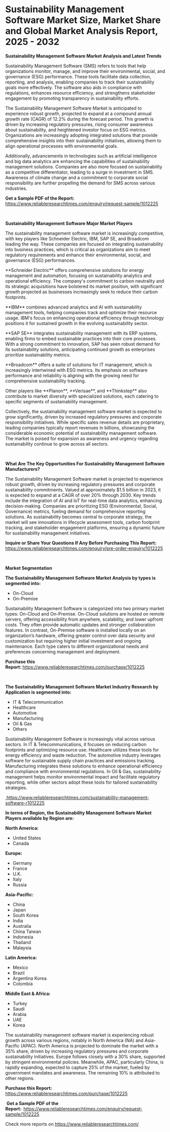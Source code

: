 <p><h1>Sustainability Management Software Market Size, Market Share and Global Market Analysis Report, 2025 - 2032</h1></p><p><strong>Sustainability Management Software Market Analysis and Latest Trends</strong></p>
<p><p>Sustainability Management Software (SMS) refers to tools that help organizations monitor, manage, and improve their environmental, social, and governance (ESG) performance. These tools facilitate data collection, reporting, and analysis, enabling companies to track their sustainability goals more effectively. The software also aids in compliance with regulations, enhances resource efficiency, and strengthens stakeholder engagement by promoting transparency in sustainability efforts.</p><p>The Sustainability Management Software Market is anticipated to experience robust growth, projected to expand at a compound annual growth rate (CAGR) of 12.2% during the forecast period. This growth is driven by increasing regulatory pressures, rising consumer awareness about sustainability, and heightened investor focus on ESG metrics. Organizations are increasingly adopting integrated solutions that provide comprehensive insights into their sustainability initiatives, allowing them to align operational processes with environmental goals.</p><p>Additionally, advancements in technologies such as artificial intelligence and big data analytics are enhancing the capabilities of sustainability management solutions. Companies are also more focused on sustainability as a competitive differentiator, leading to a surge in investment in SMS. Awareness of climate change and a commitment to corporate social responsibility are further propelling the demand for SMS across various industries.</p></p>
<p><strong>Get a Sample PDF of the Report:&nbsp;</strong> <a href="https://www.reliableresearchtimes.com/enquiry/request-sample/1012225?utm_campaign=3101&utm_medium=2&utm_source=Github&utm_content=ia&utm_term=05032025&utm_id=sustainability-management-software">https://www.reliableresearchtimes.com/enquiry/request-sample/1012225</a></p>
<p>&nbsp;</p>
<p><strong>Sustainability Management Software Major Market Players</strong></p>
<p><p>The sustainability management software market is increasingly competitive, with key players like Schneider Electric, IBM, SAP SE, and Broadcom leading the way. These companies are focused on integrating sustainability into business practices, which is critical as organizations aim to meet regulatory requirements and enhance their environmental, social, and governance (ESG) performances.</p><p>**Schneider Electric** offers comprehensive solutions for energy management and automation, focusing on sustainability analytics and operational efficiency. The company's commitment to carbon neutrality and its strategic acquisitions have bolstered its market position, with significant growth projected as businesses increasingly seek to reduce their carbon footprints.</p><p>**IBM** combines advanced analytics and AI with sustainability management tools, helping companies track and optimize their resource usage. IBM's focus on enhancing operational efficiency through technology positions it for sustained growth in the evolving sustainability sector.</p><p>**SAP SE** integrates sustainability management with its ERP systems, enabling firms to embed sustainable practices into their core processes. With a strong commitment to innovation, SAP has seen robust demand for its sustainability solutions, anticipating continued growth as enterprises prioritize sustainability metrics.</p><p>**Broadcom** offers a suite of solutions for IT management, which is increasingly intertwined with ESG metrics. Its emphasis on software performance and reliability is aligning with the growing need for comprehensive sustainability tracking.</p><p>Other players like **Planon**, **Verisae**, and **Thinkstep** also contribute to market diversity with specialized solutions, each catering to specific segments of sustainability management. </p><p>Collectively, the sustainability management software market is expected to grow significantly, driven by increased regulatory pressures and corporate responsibility initiatives. While specific sales revenue details are proprietary, leading companies typically report revenues in billions, showcasing the considerable economic potential of sustainability management software. The market is poised for expansion as awareness and urgency regarding sustainability continue to grow across all sectors.</p></p>
<p>&nbsp;</p>
<p><strong>What Are The Key Opportunities For Sustainability Management Software Manufacturers?</strong></p>
<p><p>The Sustainability Management Software market is projected to experience robust growth, driven by increasing regulatory pressures and corporate sustainability commitments. Valued at approximately $1.5 billion in 2023, it is expected to expand at a CAGR of over 20% through 2030. Key trends include the integration of AI and IoT for real-time data analytics, enhancing decision-making. Companies are prioritizing ESG (Environmental, Social, Governance) metrics, fueling demand for comprehensive reporting solutions. As sustainability becomes central to corporate strategy, the market will see innovations in lifecycle assessment tools, carbon footprint tracking, and stakeholder engagement platforms, ensuring a dynamic future for sustainability management initiatives.</p></p>
<p><strong>Inquire or Share Your Questions If Any Before Purchasing This Report:</strong> <a href="https://www.reliableresearchtimes.com/enquiry/pre-order-enquiry/1012225?utm_campaign=3101&utm_medium=2&utm_source=Github&utm_content=ia&utm_term=05032025&utm_id=sustainability-management-software">https://www.reliableresearchtimes.com/enquiry/pre-order-enquiry/1012225</a></p>
<p>&nbsp;</p>
<p><strong>Market Segmentation</strong></p>
<p><strong>The Sustainability Management Software Market Analysis by types is segmented into:</strong></p>
<p><ul><li>On-Cloud</li><li>On-Premise</li></ul></p>
<p><p>Sustainability Management Software is categorized into two primary market types: On-Cloud and On-Premise. On-Cloud solutions are hosted on remote servers, offering accessibility from anywhere, scalability, and lower upfront costs. They often provide automatic updates and stronger collaboration features. In contrast, On-Premise software is installed locally on an organization’s hardware, offering greater control over data security and customization but requiring higher initial investment and ongoing maintenance. Each type caters to different organizational needs and preferences concerning management and deployment.</p></p>
<p><strong>Purchase this Report:&nbsp;</strong><a href="https://www.reliableresearchtimes.com/purchase/1012225?utm_campaign=3101&utm_medium=2&utm_source=Github&utm_content=ia&utm_term=05032025&utm_id=sustainability-management-software">https://www.reliableresearchtimes.com/purchase/1012225</a></p>
<p>&nbsp;</p>
<p><strong>The Sustainability Management Software Market Industry Research by Application is segmented into:</strong></p>
<p><ul><li>IT & Telecommunication</li><li>Healthcare</li><li>Automotive</li><li>Manufacturing</li><li>Oil & Gas</li><li>Others</li></ul></p>
<p><p>Sustainability Management Software is increasingly vital across various sectors. In IT & Telecommunications, it focuses on reducing carbon footprints and optimizing resource use. Healthcare utilizes these tools for energy efficiency and waste reduction. The automotive industry leverages software for sustainable supply chain practices and emissions tracking. Manufacturing integrates these solutions to enhance operational efficiency and compliance with environmental regulations. In Oil & Gas, sustainability management helps monitor environmental impact and facilitate regulatory reporting, while other sectors adopt these tools for tailored sustainability strategies.</p></p>
<p><a href="https://www.reliableresearchtimes.com/sustainability-management-software-r1012225?utm_campaign=3101&utm_medium=2&utm_source=Github&utm_content=ia&utm_term=05032025&utm_id=sustainability-management-software">&nbsp;https://www.reliableresearchtimes.com/sustainability-management-software-r1012225</a></p>
<p><strong>In terms of Region, the Sustainability Management Software Market Players available by Region are:</strong></p>
<p>
    <p> <strong> North America: </strong>
        <ul>
            <li>United States</li>
            <li>Canada</li>
        </ul>
        </p> 
    <p> <strong> Europe: </strong>
        <ul>
            <li>Germany</li>
            <li>France</li>
            <li>U.K.</li>
            <li>Italy</li>
            <li>Russia</li>
        </ul>
        </p> 
    <p> <strong> Asia-Pacific: </strong>
        <ul>
            <li>China</li>
            <li>Japan</li>
            <li>South Korea</li>
            <li>India</li>
            <li>Australia</li>
            <li>China Taiwan</li>
            <li>Indonesia</li>
            <li>Thailand</li>
            <li>Malaysia</li>
        </ul>
        </p> 
    <p> <strong> Latin America: </strong>
        <ul>
            <li>Mexico</li>
            <li>Brazil</li>
            <li>Argentina Korea</li>
            <li>Colombia</li>
        </ul>
        </p> 
    <p> <strong> Middle East & Africa: </strong>
        <ul>
            <li>Turkey</li>
            <li>Saudi</li>
            <li>Arabia</li>
            <li>UAE</li>
            <li>Korea</li>
        </ul>
    </p>
    </p>
<p><p>The sustainability management software market is experiencing robust growth across various regions, notably in North America (NA) and Asia-Pacific (APAC). North America is projected to dominate the market with a 35% share, driven by increasing regulatory pressures and corporate sustainability initiatives. Europe follows closely with a 30% share, supported by stringent environmental policies. Meanwhile, APAC, particularly China, is rapidly expanding, expected to capture 25% of the market, fueled by government mandates and awareness. The remaining 10% is attributed to other regions.</p></p>
<p><strong>Purchase this Report: </strong><a href="https://www.reliableresearchtimes.com/purchase/1012225?utm_campaign=3101&utm_medium=2&utm_source=Github&utm_content=ia&utm_term=05032025&utm_id=sustainability-management-software">https://www.reliableresearchtimes.com/purchase/1012225</a></p>
<p>&nbsp;<strong>Get a Sample PDF of the Report:&nbsp;&nbsp;</strong><a href="https://www.reliableresearchtimes.com/enquiry/request-sample/1012225?utm_campaign=3101&utm_medium=2&utm_source=Github&utm_content=ia&utm_term=05032025&utm_id=sustainability-management-software">https://www.reliableresearchtimes.com/enquiry/request-sample/1012225</a></p>
<p><strong></strong></p>
<p>Check more reports on <a href="https://www.reliableresearchtimes.com/?utm_campaign=3101&utm_medium=2&utm_source=Github&utm_content=ia&utm_term=05032025&utm_id=sustainability-management-software">https://www.reliableresearchtimes.com/</a></p>